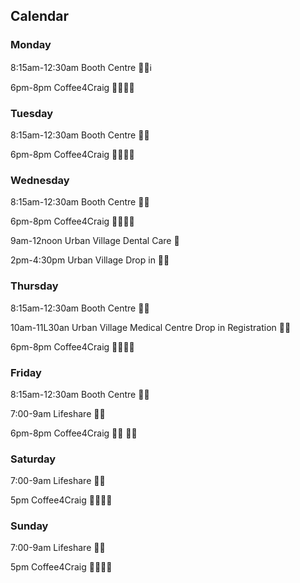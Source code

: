 ## Calendar

### Monday
8:15am-12:30am Booth Centre 🥘🥗ℹ

6pm-8pm Coffee4Craig 👕👖🥘🥗



### Tuesday
8:15am-12:30am Booth Centre 🥘🥗

6pm-8pm Coffee4Craig 👕👖🥘🥗


### Wednesday 
8:15am-12:30am Booth Centre 🥘🥗 

6pm-8pm Coffee4Craig 👕👖🥘🥗

9am-12noon Urban Village Dental Care 🦷

2pm-4:30pm Urban Village Drop in 🥼💉




### Thursday
8:15am-12:30am Booth Centre 🥘🥗 

10am-11L30an Urban Village Medical Centre Drop in Registration 🥼💉

6pm-8pm Coffee4Craig 👕👖🥘🥗


### Friday
8:15am-12:30am Booth Centre 🥘🥗

7:00-9am Lifeshare 🥘🥗

6pm-8pm Coffee4Craig 👕👖 🥘🥗
 


### Saturday
7:00-9am Lifeshare 🥘🥗

5pm Coffee4Craig 👕👖🥘🥗


### Sunday
7:00-9am Lifeshare 🥘🥗

5pm Coffee4Craig 👕👖🥘🥗
